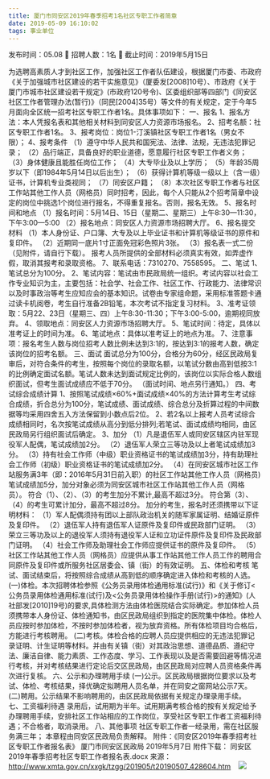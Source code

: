 ```yaml
---
title: 厦门市同安区2019年春季招考1名社区专职工作者简章
date: 2019-05-09 16:10:02
tags: 事业单位
---
```

发布时间：05.08   🌟   招聘人数：1名   🌈   截止时间：2019年5月15日
<!-- more -->
为选聘高素质人才到社区工作，加强社区工作者队伍建设，根据厦门市委、市政府《关于加强城市社区建设的若干实施意见》（厦委发[2008]10号）、市政府《关于厦门市城市社区建设若干规定》(市政府120号令)、区委组织部等四部门《同安区社区工作者管理办法(暂行)》（同民[2004]35号）等文件的有关规定，定于今年5月面向全区统一招考社区专职工作者1名。具体事项如下：
一、报名
1、报名方法：本人凭报名表和其他相关材料到同安区人力资源市场报名。
2、招考名额：社区专职工作者1名。
3、报考岗位：岗位1-汀溪镇社区专职工作者1名（男女不限）；
4、报考条件
（1）遵守中华人民共和国宪法、法律、法规，无违法犯罪记录；
（2）品行端正，具备良好的职业道德，愿意履行社区专职工作者义务；
（3）身体健康且能胜任岗位工作；
（4）大专毕业及以上学历；
（5）年龄35周岁以下（即1984年5月14日以后出生）；
（6）获得计算机等级一级以上（含一级）证书，计算机专业类视同；
（7）同安区户籍；
（8）本次社区专职工作者与社区工作站其他工作人员（网格员）同时招考，因此，每个人只能从2个招考简章中设定的岗位中挑选1个岗位进行报名，不得重复报名。否则，报名无效。
5、报名时间和地点
（1）报名时间：5月14日、15日（星期二、星期三）上午8:30—11:30，下午3:00—5:00
（2）报名地点：同安区人力资源市场招聘大厅。
6、报名提交材料
（1）本人身份证、户口簿、大专及以上毕业证书和计算机等级证书的原件和复印件。
（2）近期同一底片1寸正面免冠彩色照片3张。
（3）报名表一式二份（见附件，请自行下载）。
报考人员所提供的全部材料必须真实有效，如弄虚作假，取消其报考和录取资格。
7、联系电话：7310270、7558595。
二、笔试
1、笔试总分为100分。
2、笔试内容：笔试由市民政局统一组织。考试内容以社会工作专业知识为主，主要包括：社会学、社会工作、社区工作、行政能力、法律常识以及时事政治等考生应知应会的基本知识。试卷由专家组命题，采用标准答题卡通过读卡机阅卷，考生自行准备2B铅笔，本次考试不指定复习材料。
3、准考证领取：5月22、23日（星期三、四）上午8:30-11:30；下午3:00-5:00，逾期视同放弃。
4、领取地点：同安区人力资源市场招聘大厅。
5、笔试时间：待定，具体以准考证上的时间为准。
6、笔试地点：具体以准考证上的地点为准。
7、注意事项：报名考生人数与岗位招考人数比例未达到3:1的，按达到3:1的报考人数，确定该岗位的招考名额。
三、面试
面试总分为100分，合格分为60分，经区民政局复审后，对符合条件的考生，按照每个岗位的录取名额，以笔试分数由高到低按3:1的比例确定面试名额。笔试人数未达到面试规定比例的，该岗位以实际合格人数组织面试，但考生面试成绩应不低于70分。
（面试时间、地点另行通知。）
四、考试综合成绩计算
1、按照笔试成绩×60%+面试成绩×40%的方法计算考生考试综合成绩，折合总分为100分，笔试成绩、面试成绩、综合总分及折算过程的中间数据等均采用四舍五入方法保留到小数点后2位。
2、若2名以上报考人员考试综合成绩相同时，名次按笔试成绩从高分到低分排列;若笔试、面试成绩均相同，由区民政局另行组织面试后确定。
3、加分
（1）凡是退伍军人或同安区辖区内驻军现役军人配偶，笔试成绩加2分。
（2）退伍军人荣立三等功及以上者笔试成绩加3分。
（3）持有社会工作师（中级）职业资格证书的笔试成绩加3分，持有助理社会工作师（初级）职业资格证书的笔试成绩加2分。
（4）在同安区城市社区工作站服务满3年（即：2016年5月31日前入职）的社区工作站其他工作人员（网格员)笔试成绩加5分，加分对象必须为同安区城市社区工作站其他工作人员（网格员）。
符合（1）、（2）、（3）的考生加分不累计,最高不超过3分。
符合第（3）、（4）的考生可累计加分，最高不超过8分。
加分的考生，报名时还须携带以下证明材料：
（1）军人配偶须持有团以上部队政治机关的随军家属证明、结婚证原件及复印件。
（2）退伍军人持有退伍军人证原件及复印件或民政部门证明。
（3）荣立三等功及以上的退役军人须持有退役军人证和立功证件原件及复印件及民政部门证明。
（4）社会工作师及助理社会工作师应提供证书的原件及复印件。
（5）社区工作站其他工作人员（网格员）应提供从事工作站其他工作人员工作的聘用合同原件及复印件或所服务社区居委会、镇（街）的有效证明。
五、体检和考核
笔试、面试结束后，将按照综合成绩从高到低的顺序确定进入体检和考核的人选。
(一)体检。本次招聘体检参照《公务员录用体检通用标准(试行)》和《关于修订<公务员录用体检通用标准(试行)及<公务员录用体检操作手册(试行)>的通知》(人社部发[2010]19号)的要求,具体检测方法由体检医院结合实际确定。参加体检人员须携带本人身份证、体检通知书，由区民政局组织到指定的医院集中体检。体检人员应按时参加体检，不按时参加体检者，视为放弃资格。所有体检项目均合格后，方能进行考核聘用。
(二)考核。体检合格的应聘人员应提供相应的无违法犯罪记录证明、计生证明等材料。并由有关镇（街）对其政治思想、道德品质、遵纪守法、廉洁自律、能力素质、工作态度、学习、工作表现以及是否需要回避等情况进行考核，并对考核结果进行定论后交区民政局，由区民政局对应聘人员资格条件再次进行复核。
六、公示和办理聘用手续
(一)公示。区民政局根据岗位要求以及考试、体检、考核结果，择优确定拟聘用人员名单，并在同安之窗网站公示7天。
(二)聘用。公示结果不影响聘用的，由区民政局依据有关规定办理录用手续。
七、工资福利待遇
录用后，试用期为半年。试用期满考核合格的按有关规定给予办理聘用手续，安排社区工作站相应的工作岗位，享受社区专职工作者工资福利待遇；不合格者，取消录用。
八、其他事项
社区专职工作者一经录用，需在社区服务满三年；
本章程由同安区民政局负责解释。
附件：《同安区2019年春季招考社区专职工作者报名表》
厦门市同安区民政局
2019年5月7日
附件下载：
同安区2019年春季招考社区专职工作者报名表.docx
来源：
http://www.xmta.gov.cn/xxgk/tzgg/201905/t20190507_428604.htm
 
 ![](https://cdn.weiweiblog.cn/20181015134814.png)